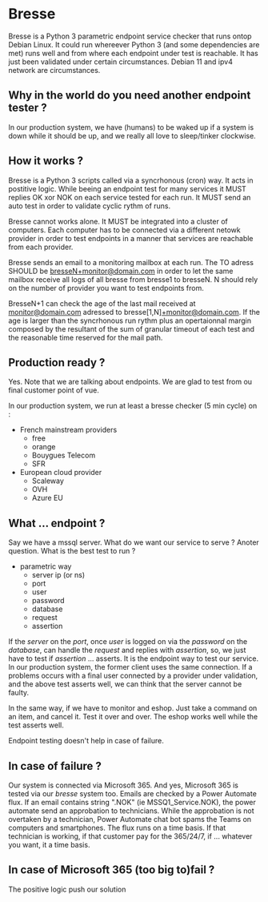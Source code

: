 # Bresse
Bresse is a Python 3 parametric endpoint service checker that runs ontop Debian Linux. It could run whereever Python 3 (and some dependencies are met) runs well and from where each endpoint under test is reachable. It has just been validated under certain circumstances. Debian 11 and ipv4 network are circumstances.

## Why in the world do you need another endpoint tester ?
In our production system, we have (humans) to be waked up if a system is down while it should be up, and we really all love to sleep/tinker clockwise.


## How it works ?
Bresse is a Python 3 scripts called via a syncrhonous (cron) way. It acts in postitive logic. While beeing an endpoint test for many services it MUST replies OK xor NOK on each service tested for each run. It MUST send an auto test in order to validate cyclic rythm of runs.

Bresse cannot works alone. It MUST be integrated into a cluster of computers. Each computer has to be connected via a different netowk provider in order to test endpoints in a manner that services are reachable from each provider.

Bresse sends an email to a monitoring mailbox at each run. The TO adress SHOULD be bresseN+monitor@domain.com in order to let the same mailbox receive all logs of all bresse from bresse1 to bresseN. N should rely on the number of provider you want to test endpoints from.

BresseN+1 can check the age of the last mail received at monitor@domain.com adressed to bresse[1,N]+monitor@domain.com. If the age is larger than the syncrhonous run rythm plus an opertaionnal margin composed by the resultant of the sum of granular timeout of each test and the reasonable time reserved for the mail path.
## Production ready ?
Yes. Note that we are talking about endpoints. We are glad to test from ou final customer point of vue.

In our production system, we run at least a bresse checker (5 min cycle) on :
  - French mainstream providers
    - free
    - orange
    - Bouygues Telecom
    - SFR
  - European cloud provider
    - Scaleway
    - OVH
    - Azure EU

## What ... endpoint ?
Say we have a mssql server. What do we want our service to serve ?
Anoter question. What is the best test to run ?
  - parametric way
    - server ip (or ns)
    - port
    - user
    - password
    - database
    - request
    - assertion

If the _server_ on the _port_, once _user_ is logged on via the _password_ on the _database_, can handle the _request_ and replies with _assertion_, so, we just have to test if _assertion_ ... asserts. It is the endpoint way to test our service. In our production system, the former client uses the same connection. If a problems occurs with a final user connected by a provider under validation, and the above test asserts well, we can think that the server cannot be faulty.

In the same way, if we have to monitor and eshop. Just take a command on an item, and cancel it. Test it over and over. The eshop works well while the test asserts well.

Endpoint testing doesn't help in case of failure.

## In case of failure ?
Our system is connected via Microsoft 365. And yes, Microsoft 365 is tested via our _bresse_ system too.
Emails are checked by a Power Automate flux. If an email contains string ".NOK" (ie MSSQ1_Service.NOK), the power automate send an approbation to technicians. While the approbation is not overtaken by a technician, Power Automate chat bot spams the Teams on computers and smartphones. The flux runs on a time basis. If that technician is working, if that customer pay for the 365/24/7, if ... whatever you want, it a time basis.

## In case of Microsoft 365 (too big to)fail ?
The positive logic push our solution 

